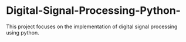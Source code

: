 # Digital-Signal-Processing-Python-
This project focuses on the implementation of digital signal processing using python.
